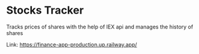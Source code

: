# Stocks Tracker
Tracks prices of shares with the help of IEX api and manages the history of shares

Link:
https://finance-app-production.up.railway.app/
